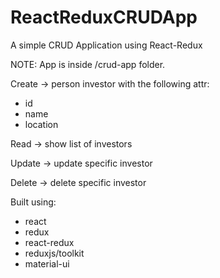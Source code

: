# ReactReduxCRUDApp

A simple CRUD Application using React-Redux

NOTE: App is inside /crud-app folder.

Create -> person investor with the following attr:

- id
- name
- location

Read -> show list of investors

Update -> update specific investor

Delete -> delete specific investor

Built using:

- react
- redux
- react-redux
- reduxjs/toolkit
- material-ui
